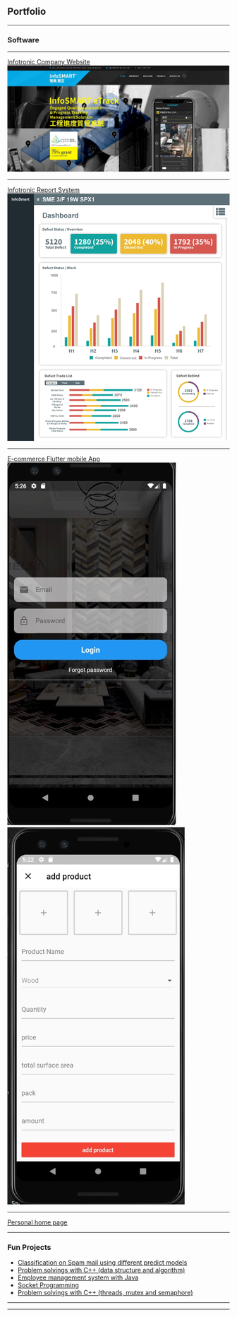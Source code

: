 ## Portfolio

---

### Software 

---
[Infotronic Company Website](https://infosmart.io)
<br />
<img src="images/web.jpg?raw=true" style="width: 480;height: 480"/>

---

[Infotronic Report System](http://42.200.149.215:9854/custom-report)
<img src="images/Updated (003)-page-001.jpg?raw=true"/>

---
[E-commerce Flutter mobile App](https://github.com/cyleung428/flutterecom)
<br />
<img src="images/app1.jpg?raw=true" style="width: 480;height: 480"/>
<img src="images/app2.jpg?raw=true" style="width: 480;height: 480"/>

---
[Personal home page](https://myfreelance-291c7.web.app/)

---

### Fun Projects

- [Classification on Spam mail using different predict models](https://github.com/cyleung428/Classification-on-spam-mail/blob/master/Project2.ipynb)
- [Problem solvings with C++ (data structure and algorithm)](https://github.com/cyleung428/Cpp-problem-solving/tree/master)
- [Employee management system with Java](https://github.com/cyleung428/CS2312/tree/master)
- [Socket Programming](https://github.com/cyleung428/socket_programming/tree/master)
- [Problem solvings with C++ (threads, mutex and semaphore)](https://github.com/cyleung428/cpp_mutux_semaphore)

---




---
